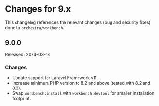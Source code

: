 # Changes for 9.x

This changelog references the relevant changes (bug and security fixes) done to `orchestra/workbench`.

## 9.0.0

Released: 2024-03-13

### Changes

* Update support for Laravel Framework v11.
* Increase minimum PHP version to 8.2 and above (tested with 8.2 and 8.3).
* Swap `workbench:install` with `workbench:devtool` for smaller installation footprint.
